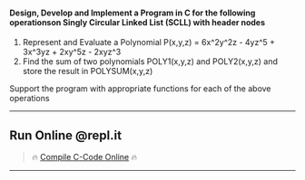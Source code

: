 #### Design, Develop and Implement a Program in C for the following operationson Singly Circular Linked List (SCLL) with header nodes
1. Represent and Evaluate a Polynomial P(x,y,z) = 6x^2y^2z - 4yz^5 + 3x^3yz + 2xy^5z - 2xyz^3
2. Find the sum of two polynomials POLY1(x,y,z) and POLY2(x,y,z) and store the
result in POLYSUM(x,y,z)

Support the program with appropriate functions for each of the above operations
***
## Run Online @repl.it

> 🔥 [Compile C-Code Online](https://repl.it/@dntandan/arrayoperations) 🔥
***
